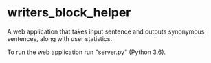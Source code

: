 # writers_block_helper
A web application that takes input sentence and outputs synonymous sentences, along with user statistics.

To run the web application run "server.py" (Python 3.6).